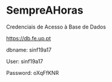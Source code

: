 # SempreAHoras

Credenciais de Acesso à Base de Dados

https://db.fe.up.pt

dbname: sinf19a17

User: sinf19a17

Password: oXqFfKNR 